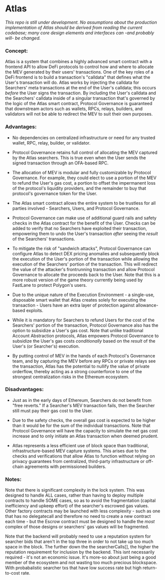 # Atlas
*This repo is still under development.  No assumptions about the production implementation of Atlas should be derived from reading the current codebase; many core design elements and interfaces can -and probably will- be changed.*

### Concept:

Atlas is a system that combines a highly advanced smart contract with a frontend API to allow DeFi protocols to control how and where to allocate the MEV generated by their users' transactions. One of the key roles of a DeFi frontend is to build a transaction's "calldata" that defines what the User's transaction will do. Atlas works by injecting the calldata for Searchers' meta transactions at the end of the User's calldata; this occurs *before* the User signs the transaction. By including the User's calldata and the Searchers' calldata inside of a singular transaction that's governed by the logic of the Atlas smart contract, Protocol Governance is guaranteed that downstream actors such as wallets, RPCs, relays, builders, and validators will not be able to redirect the MEV to suit their own purposes. 

### Advantages:

- No dependencies on centralized infrastructure or need for any trusted wallet, RPC, relay, builder, or validator.

- Protocol Governance retains full control of allocating the MEV captured by the Atlas searchers. This is true even when the User sends the signed transaction through an OFA-based RPC.

- The allocation of MEV is modular and fully customizable by Protocol Governance.  For example, they could elect to use a portion of the MEV to refund the User's gas cost, a portion to offset the impermanent loss of the protocol's liquidity providers, and the remainder to buy that protocol's governance token for the User. 

- The Atlas smart contract allows the entire system to be trustless for all parties involved - Searchers, Users, and Protocol Governance.  

- Protocol Governance can make use of additional guard rails and safety checks in the Atlas contract for the benefit of the User.  Checks can be added to verify that no Searchers have exploited their transaction, empowering them to undo the User's transaction *after* seeing the *result* of the Searchers' transactions. 

- To mitigate the risk of "sandwich attacks", Protocol Governance can configure Atlas to detect DEX pricing anomalies and subsequently block the execution of the User's portion of the transaction while allowing the execution of the Searchers' portion of the transaction.  This will redirect the value of the attacker's frontrunning transaction and allow Protocol Governance to allocate the proceeds back to the User.  Note that this is a more robust version of the game theory currently being used by FastLane to protect Polygon's users. 

- Due to the unique nature of the Execution Environment - a single-use, disposable smart wallet that Atlas creates solely for executing the transaction - Users have an extra layer of protection against allowance-based exploits.

- While it is mandatory for Searchers to refund Users for the cost of the Searchers' portion of the transaction, Protocol Governance also has the option to subsidize a User's gas cost. Note that unlike traditional Account Abstraction protocols, Atlas empowers Protocol Governance to subsidize the User's gas costs *conditionally* based on the *result* of the User's (or Searcher's) execution. 

- By putting control of MEV in the hands of each Protocol's Governance team, and by capturing the MEV before any RPCs or private relays see the transaction, Atlas has the potential to nullify the value of private orderflow, thereby acting as a strong counterforce to one of the strongest centralization risks in the Ethereum ecosystem. 

### Disadvantages:

- Just as in the early days of Ethereum, Searchers do not benefit from "free reverts." If a Searcher's MEV transaction fails, then the Searcher still must pay their gas cost to the User.

- Due to the safety checks, the overall gas cost is expected to be higher than it would be for the sum of the individual transactions. Note that Protocol Governance will have the capacity to simulate the net gas cost increase and to only initiate an Atlas transaction when deemed prudent.

- Atlas represents a less efficient use of block space than traditional, infrastructure-based MEV capture systems. This arises due to the checks and verifications that allow Atlas to function without relying on privacy guarantees from centralized, third-party infrastructure or off-chain agreements with permissioned builders.  
### Notes:

Note that there is significant complexity in the lock system.  This was designed to handle ALL cases, rather than having to deploy multiple contracts to handle SOME cases, so as to avoid the fragmentation (capital inefficiency and upkeep effort) of the searcher's escrowed gas values.  Other factory contracts may be launched with less complexity - such as one that has no delegatecall and therefore no need to create a new contract each time - but the Escrow contract must be designed to handle the *most* complex of those designs or searchers' gas values will be fragmented.

Note that the backend will probably need to use a reputation system for searcher bids that aren't in the top three in order to not take up too much space in the block.  The further down the the searcherCalls[], the higher the reputation requirement for inclusion by the backend. This isnt necessarily required - it's not an economic issue. It's more-so about just being a good member of the ecosystem and not wasting too much precious blockspace. With probabalistic searcher txs that have low success rate but high return-to-cost rate. 